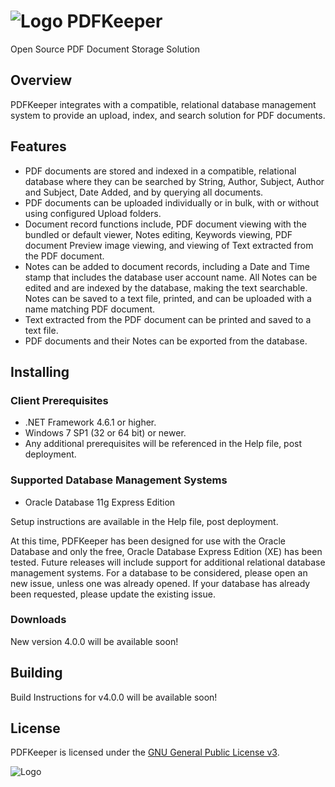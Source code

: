 # ![Logo](https://github.com/robertfrasca/PDFKeeper/blob/master/src/Resources/Logo/PDFKeeper.bmp)  PDFKeeper
Open Source PDF Document Storage Solution

## Overview
PDFKeeper integrates with a compatible, relational database management system to provide an upload, index, and search solution for PDF documents.

## Features
* PDF documents are stored and indexed in a compatible, relational database where they can be searched by String, Author, Subject, Author and Subject, Date Added, and by querying all documents.
* PDF documents can be uploaded individually or in bulk, with or without using configured Upload folders.
* Document record functions include, PDF document viewing with the bundled or default viewer, Notes editing, Keywords viewing, PDF document Preview image viewing, and viewing of Text extracted from the PDF document.
* Notes can be added to document records, including a Date and Time stamp that includes the database user account name. All Notes can be edited and are indexed by the database, making the text searchable. Notes can be saved to a text file, printed, and can be uploaded with a name matching PDF document.
* Text extracted from the PDF document can be printed and saved to a text file.
* PDF documents and their Notes can be exported from the database.

## Installing
### Client Prerequisites
* .NET Framework 4.6.1 or higher.
* Windows 7 SP1 (32 or 64 bit) or newer.
* Any additional prerequisites will be referenced in the Help file, post deployment. 

### Supported Database Management Systems
* Oracle Database 11g Express Edition

Setup instructions are available in the Help file, post deployment.

At this time, PDFKeeper has been designed for use with the Oracle Database and only the free, Oracle Database Express Edition (XE) has been tested. Future releases will include support for additional relational database management systems. For a database to be considered, please open an new issue, unless one was already opened. If your database has already been requested, please update the existing issue.

### Downloads
New version 4.0.0 will be available soon!

## Building
Build Instructions for v4.0.0 will be available soon!

## License
PDFKeeper is licensed under the [GNU General Public License v3](https://github.com/robertfrasca/PDFKeeper/blob/master/COPYING).

![Logo](http://www.gnu.org/graphics/gplv3-127x51.png)

